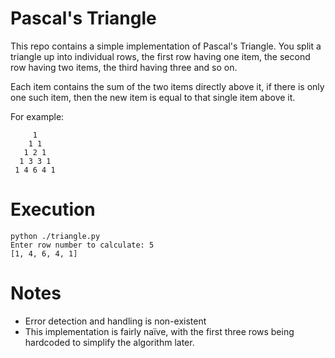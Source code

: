 # Pascal's Triangle

This repo contains a simple implementation of Pascal's Triangle. You split a triangle up into individual rows, the first row having one item, the second row having two items, the third having three and so on. 

Each item contains the sum of the two items directly above it, if there is only one such item, then the new item is equal to that single item above it.

For example:

```
     1
    1 1
   1 2 1
  1 3 3 1
 1 4 6 4 1
```

# Execution

```
python ./triangle.py
Enter row number to calculate: 5
[1, 4, 6, 4, 1]
```

# Notes

- Error detection and handling is non-existent
- This implementation is fairly naïve, with the first three rows being hardcoded to simplify the algorithm later.